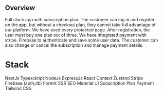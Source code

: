 ## Overview
Full stack app with subscription plan. The customer can log in and register on the app, but without a checkout plan, they cannot take full advantage of our platform. We have used every protected page. After registration, the user must buy one plan out of three. We have integrated payment with stripe. Firebase to authenticate and save some user data. The customer can also change or cancel the subscription and manage payment details.

# Stack
NextJs
Typesckript
NodeJs
ExpressJs
React
Context
Zustand
Stripe
Firebase (auth,db)
Formik
SSR
SEO
Material UI
Subscription Plan
Payment
Tailwind CSS
#